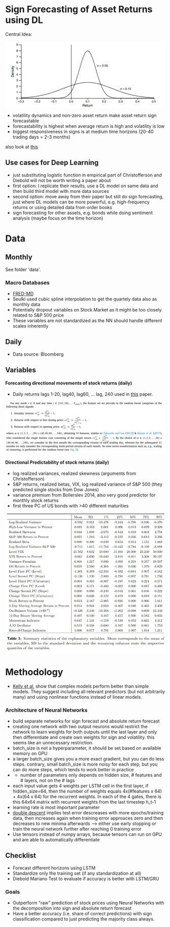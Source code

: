 # Sign Forecasting of Asset Returns using DL

Central Idea: 

![alt text](img/basic_idea.png)

- volatility dynamics and non-zero asset return make asset return sign forecastable
- forecastability is highest when average return is high and volatility is low
- biggest responsiveness in signs is at medium time horizons (20-40 trading days = 2-3 months)


also look at [this](https://www.sciencedirect.com/science/article/pii/S106294081730400X?casa_token=y68X7c_uhg8AAAAA:yBf9pr5pouUoMQ0M-ni2ZGBplqIOhsoDMeLGgn0DPkdHEIq4AAJ7_TWebZhtmtDVMMpR3ea_rsU)

## Use cases for Deep Learning
- just substituting logistic function in empirical part of Christofferson and Diebold will not be worth writing a paper about
- first option: I replicate their results, use a DL model on same data and then build third model with more data sources
- second option: move away from their paper but still do sign forecasting, just where DL models can be more powerful, e.g. high-frequency returns or using detailed data from order books
- sign forecasting for other assets, e.g. bonds while doing sentiment analysis (maybe focus on the time horizon)


# Data

## Monthly 

See folder 'data'.

### Macro Databases 
- [FRED-MD](https://www.stlouisfed.org/research/economists/mccracken/fred-databases)
- Seulki used cubic spline interpolation to get the quartely data also as monthly data
- Potentially dropout variables on Stock Market as it might be too closely related to S&P 500 price
- These variables are not standardized as the NN should handle different scales inherently

## Daily

- Data source: Bloomberg

## Variables
#### Forecasting directional movements of stock returns (daily)
- Daily returns lags 1-20, lag40, lag60, ... lag, 240 used in [this](https://pdf.sciencedirectassets.com/273054/1-s2.0-S1544612322X00032/1-s2.0-S1544612321003202/main.pdf?X-Amz-Security-Token=IQoJb3JpZ2luX2VjEJ%2F%2F%2F%2F%2F%2F%2F%2F%2F%2F%2FwEaCXVzLWVhc3QtMSJHMEUCIQDvb7kARhedri2mkifmQ6YA6GQ%2BsWiICTXxzzRmuJ1XWgIgNirfMh8FDamOSBCqwYbp4HrgdSx7F5jJjkjgRSv6RDgqswUISBAFGgwwNTkwMDM1NDY4NjUiDDlj6kxrnJjqpj9%2FKyqQBXfF574aKoqSO%2FvTboHoo9u0WYQndP%2BzU4Wpzp0GaGoqTitW4nGBxyoXDlFCcmetFx7uN8znh9FJGYhP1j49DnTL1x1Fz08wsQhnlZxhk7gnifwxUhed7LV9kEGij%2BBdODR%2BY%2B8wywKcShut0VolnHT0ZxAI9rq9sevw7iV4OY3U4dxAIg8tsr1220t5%2BmvctgZensyKPy18zMWQQ3OhtVP2X8%2B4z%2F6OqfdRh7n1FOSFrnddAJSOeOBCL%2FXit8%2FlawE9h5ekx6MTCTEjBfIAI5bdC7s0whUZsRhabe26l%2BxNSchBbuUNvDhv0sOMNhuacnyeX5PC6kx3NVSfjG7cwygdoy5TQpTBjr8Bv1FU6PbqgBjbEFk4pIi9jq7MLQn%2FIq6IRsfe6MyFD4E2dYBvyDASpCap5MOf4QplXq%2BTVbV3%2FvHR%2BhwNJiym8BeSTk5yPJGkJp9CfgHc9uT7BGw87jcRqUAnaRb1z%2FEsFbLjyah%2BykUvF1K8FVPWMP4KeMHu169nhSOVtj5VlM33ThZ9jvp6cqSOR6z7fPz1jloBqQ1uV6saglhdiuBS%2FObFlQ%2F5HjImUQNRcHlpMuaA3pcpNYFtj31M%2Bm18YyV10uhYN5dqk3aM%2F4zNXJtMcf1HI%2FPVoaPnPGTopYHHVpmeRg0j5XR8N7zz5tZEWeI4iNzYT6MYQqPweuPUwH1t0H538NjhRGBdL5fpe9isPiwclXAbX7S%2FR8qRad%2FlgRaMojF%2BsK4DyHy009S2GhIeEjVtEDI98Am7pkH78JdLtjXl%2BEaRqbWr0oOUhdVfS%2Fq9bWDbefe%2BCWd%2BTDSrR1o1tWb1yOdPYkW44o8lTfhh3fJoBNt%2FR0PUq53eZinhHaVVAZkPbUKpMPuktMcGOrEBLce%2FpD82zji8qYqWWudGI2KetK2rf3ibURMConDkfOgTsvKhx1%2FvHtApKbPPssLQc2v81J8zvSiTXcNoPDBXfEAbFoC1PeTOdmsWXmG1auesEpHUw9Rl3DIJL3qVNmXyNu72ME8387NHopCW36JZdbN2uSak24cTfhjOhUrOaEAJCz%2B%2B2fduy6TIYMGHOz%2BZ6hSbklbInvpeuSHoEHidcEHLgkD6xLlUghGhWSQOtSMs&X-Amz-Algorithm=AWS4-HMAC-SHA256&X-Amz-Date=20251013T154201Z&X-Amz-SignedHeaders=host&X-Amz-Expires=300&X-Amz-Credential=ASIAQ3PHCVTYRE6DBNH5%2F20251013%2Fus-east-1%2Fs3%2Faws4_request&X-Amz-Signature=1deb177052509cf051bb9147f2f5e26d9344c4d484454cdf9b14595f6c34f10c&hash=a20690de278e1cdb0c78ddd640ec779b2e024cf2894ecb63b1d7c078e6ef9f54&host=68042c943591013ac2b2430a89b270f6af2c76d8dfd086a07176afe7c76c2c61&pii=S1544612321003202&tid=spdf-8012b1d0-4b20-426b-b223-3f88be022e2f&sid=510151aa67e462423919b33547c6ea2f32c9gxrqb&type=client&tsoh=d3d3LnNjaWVuY2VkaXJlY3QuY29t&rh=d3d3LnNjaWVuY2VkaXJlY3QuY29t&ua=1e015c5b0b0809560000&rr=98dff1cb194f6add&cc=de) paper.

![alt text](img/image.png)

#### Directional Predictability of stock returns (daily)
- log realized variances, realized skewness (arguments from Christofferson)
- S&P returns, realized betas, VIX, log realized variance of S&P 500 (they predicted single stocks from Dow Jones)
- variance premium from Bollerslev 2014, also very good predictor for monthly stock returns
- first three PC of US bonds with >40 different maturities

![alt text](img/image-1.png)

# Methodology

- [Kelly et al.](https://onlinelibrary.wiley.com/doi/full/10.1111/jofi.13298) show that complex models perform better than simple models. They suggest including all relevant predictors (but not arbitrarily many) and using nonlinear functions instead of linear models.

### Architecture of Neural Networks
- build separate networks for sign forecast and absolute return forecast
- creating one network with two output neurons would restrict the network to learn weights for both outputs until the last layer and only then differentiate and create own weights for sign and volatility. this seems like an unnecessary restriction.
- batch_size is not a hyperparameter, it should be set based on available memory on GPU
- a larger batch_size gives you a more exact gradient, but you can do less steps. contrary, small batch_size is more noisy for each step, but you can do more steps, which tends to work better in practice
- - number of parameters only depends on hidden size, # features and # layers, not on the # lags
- each input value gets 4 weights per LSTM cell in the first layer, if hidden_size=64, then the number of weights equals 4x(#features x 64) + 4x(64 x 64) for the recurrent weights. In each of the 4 gates, there is this 64x64 matrix with recurrent weights from the last timestep h_t-1
- learning rate is most important parameter
- [double descent](https://iopscience.iop.org/article/10.1088/1742-5468/ac3a74/pdf) implies test error descreases with more epochs/training data, then increases again when training error approaces zero and then decreases to new minima afterwards --> either use early stopping or train the neural network further after reaching 0 training error
- Use tensors instead of numpy arrays, because tensors can run on GPU and are able to automatically differentiate



## Checklist
- Forecast different horizons using LSTM
- Standardize only the training set (if any standardization at all)
- Diebold Mariano Test to evaluate if accuracy is better with LSTM/GRU


### Goals
- Outperform "raw" prediction of stock prices using Neural Networks with the decomposition into sign and absolute return forecast
- Have a better accuracy (i.e. share of correct predictions) with sign classification compared to just predicting the majority class always. 